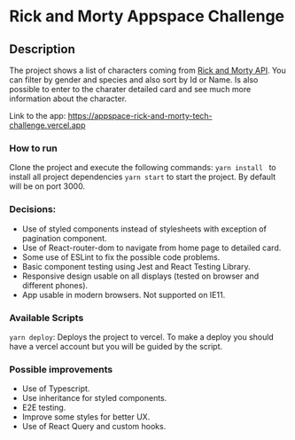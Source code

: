 
# Rick and Morty Appspace Challenge

  
## Description

The project shows a list of characters coming from [Rick and Morty API](https://rickandmortyapi.com/).
You can filter by gender and species and also sort by Id or Name. Is also possible to enter to the charater detailed card and see much more information about the character.

Link to the app: https://appspace-rick-and-morty-tech-challenge.vercel.app

### How to run
Clone the project and execute the following commands:
`yarn install ` to install all project dependencies
`yarn start` to start the project. By default will be on port 3000.

### Decisions:

 - Use of styled components instead of stylesheets with exception of pagination component.
 - Use of React-router-dom to navigate from home page to detailed card.
 - Some use of ESLint to fix the possible code problems. 
 - Basic component testing using Jest and React Testing Library.
 - Responsive design usable on all displays (tested on browser and different phones).
 - App usable in modern browsers. Not supported on IE11.
	 
  
### Available Scripts
 `yarn deploy`: Deploys the project to vercel. To make a deploy you should have a vercel account but you will be guided by the script.


### Possible improvements
- Use of Typescript.
- Use inheritance for styled components.
- E2E testing.
- Improve some styles for better UX.
- Use of React Query and custom hooks.
